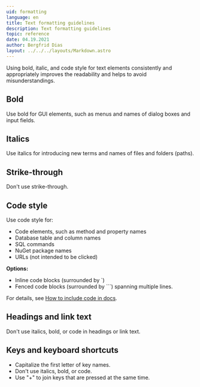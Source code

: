 ```yaml
---
uid: formatting
language: en
title: Text formatting guidelines
description: Text formatting guidelines
topic: reference
date: 04.19.2021
author: Bergfrid Dias
layout: ../../../layouts/Markdown.astro
---
```


<!-- # Text formatting guidelines -->

Using bold, italic, and code style for text elements consistently and appropriately improves the
readability and helps to avoid misunderstandings.

## Bold

Use bold for GUI elements, such as menus and names of dialog boxes and input fields.

## Italics

Use italics for introducing new terms and names of files and folders (paths).

## Strike-through

Don't use strike-through.

## Code style

Use code style for:

* Code elements, such as method and property names
* Database table and column names
* SQL commands
* NuGet package names
* URLs (not intended to be clicked)

**Options:**

* Inline code blocks (surrounded by \`)
* Fenced code blocks (surrounded by \`\`\`) spanning multiple lines.

For details, see [How to include code in docs][1].

## Headings and link text

Don't use italics, bold, or code in headings or link text.

## Keys and keyboard shortcuts

* Capitalize the first letter of key names.
* Don't use italics, bold, or code.
* Use "+" to join keys that are pressed at the same time.

<!-- Referenced links-->
[1]: ../markdown-guide/code-in-docs.md
